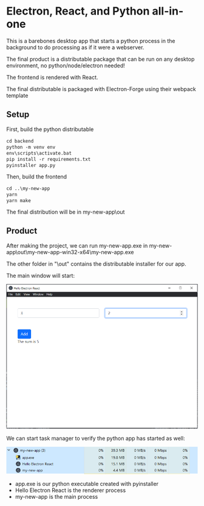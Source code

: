 # Electron, React, and Python all-in-one

This is a barebones desktop app that starts a python process in the background to do processing as if it were a webserver.

The final product is a distributable package that can be run on any desktop environment, no python/node/electron needed!

The frontend is rendered with React.

The final distributable is packaged with Electron-Forge using their webpack template

## Setup

First, build the python distributable
```
cd backend
python -m venv env
env\scripts\activate.bat
pip install -r requirements.txt
pyinstaller app.py
```

Then, build the frontend
```
cd ..\my-new-app
yarn
yarn make
```

The final distribution will be in my-new-app\out 

## Product

After making the project, we can run my-new-app.exe in my-new-app\out\my-new-app-win32-x64\my-new-app.exe

The other folder in "\out\" contains the distributable installer for our app.

The main window will start:

![main-window](img/MainWindow.png)

We can start task manager to verify the python app has started as well:

![task-manager](img/TaskManager.png)

- app.exe is our python executable created with pyinstaller
- Hello Electron React is the renderer process
- my-new-app is the main process